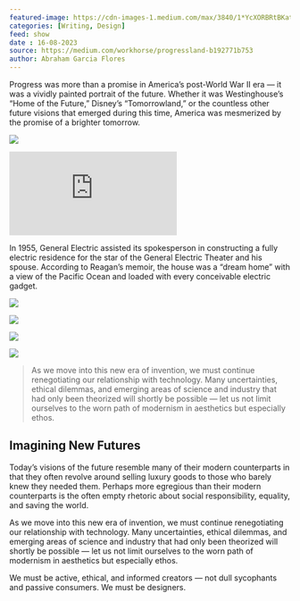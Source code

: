 ```yaml
---
featured-image: https://cdn-images-1.medium.com/max/3840/1*YcXORBRtBKat91bBy3L0Bw.jpeg
categories: [Writing, Design]
feed: show
date : 16-08-2023
source: https://medium.com/workhorse/progressland-b192771b753
author: Abraham Garcia Flores
---
```


Progress was more than a promise in America’s post-World War II era — it was a vividly painted portrait of the future. Whether it was Westinghouse’s “Home of the Future,” Disney’s “Tomorrowland,” or the countless other future visions that emerged during this time, America was mesmerized by the promise of a brighter tomorrow.

![](https://cdn-images-1.medium.com/max/2560/1*2bUVT3T3L7ecpmJIHhjYOg.jpeg)

 <iframe src="https://medium.com/media/24d8e207c8e22b23e3043bd0448ff897" frameborder=0></iframe>

In 1955, General Electric assisted its spokesperson in constructing a fully electric residence for the star of the General Electric Theater and his spouse. According to Reagan’s memoir, the house was a “dream home” with a view of the Pacific Ocean and loaded with every conceivable electric gadget.

![](https://cdn-images-1.medium.com/max/2000/1*L65G6EuI3ygtRCXU9baYPQ.jpeg)

![](https://cdn-images-1.medium.com/max/2556/1*lQIV1GOxu_XMNO7gTR4iGg.jpeg)

![](https://cdn-images-1.medium.com/max/3174/1*biGcENhbSOGj8-Naxxsp6Q.jpeg)

![](https://cdn-images-1.medium.com/max/3154/1*AvEN5nMy5RHXkI1kxM0hcQ.jpeg)
>  As we move into this new era of invention, we must continue renegotiating our relationship with technology. Many uncertainties, ethical dilemmas, and emerging areas of science and industry that had only been theorized will shortly be possible — let us not limit ourselves to the worn path of modernism in aesthetics but especially ethos.

## Imagining New Futures

Today’s visions of the future resemble many of their modern counterparts in that they often revolve around selling luxury goods to those who barely knew they needed them. Perhaps more egregious than their modern counterparts is the often empty rhetoric about social responsibility, equality, and saving the world.

As we move into this new era of invention, we must continue renegotiating our relationship with technology. Many uncertainties, ethical dilemmas, and emerging areas of science and industry that had only been theorized will shortly be possible — let us not limit ourselves to the worn path of modernism in aesthetics but especially ethos.

We must be active, ethical, and informed creators — not dull sycophants and passive consumers. We must be designers.
